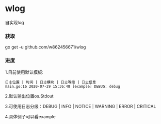 # wlog
自实现log

### 获取

go get -u github.com/w862456671/wlog

### 进度

1.目前使用默认模板: 

    日志位置 | 时间 | 日志模块 | 日志等级 | 日志信息
    main.go:16 2020-07-29 15:36:48 [example] DEBUG: debug    
2.默认输出位置os.Stdout    

3.可使用日志分级：DEBUG | INFO | NOTICE | WARNING | ERROR | CRITICAL

4.具体例子可以看example
